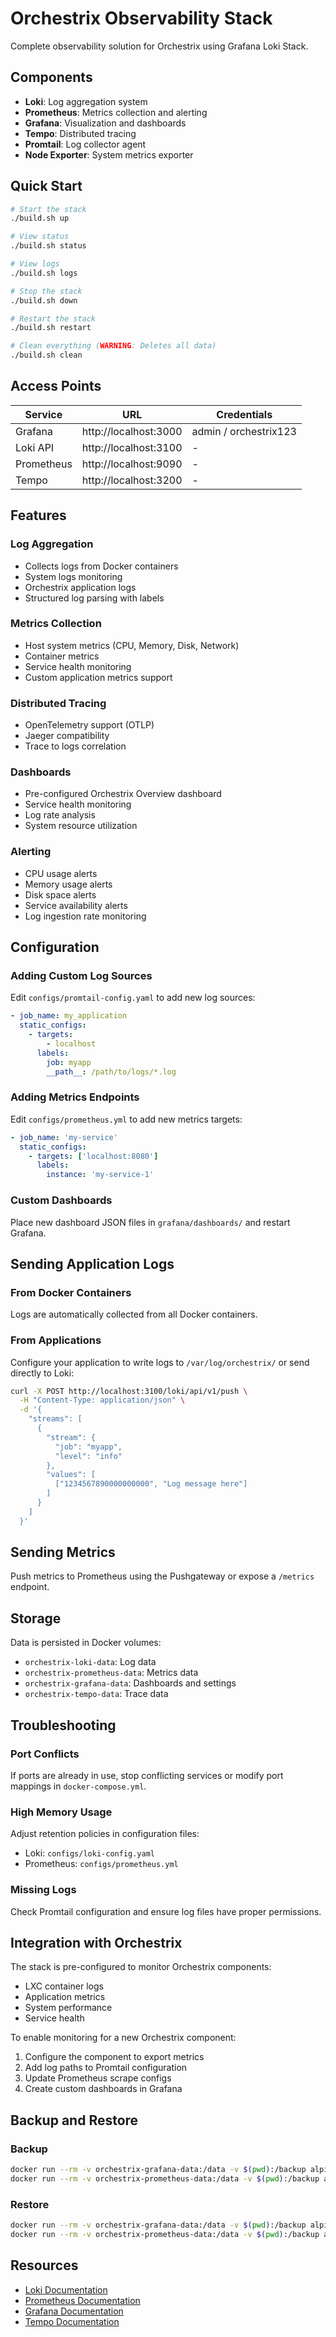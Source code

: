 # Orchestrix Observability Stack

Complete observability solution for Orchestrix using Grafana Loki Stack.

## Components

- **Loki**: Log aggregation system
- **Prometheus**: Metrics collection and alerting
- **Grafana**: Visualization and dashboards
- **Tempo**: Distributed tracing
- **Promtail**: Log collector agent
- **Node Exporter**: System metrics exporter

## Quick Start

```bash
# Start the stack
./build.sh up

# View status
./build.sh status

# View logs
./build.sh logs

# Stop the stack
./build.sh down

# Restart the stack
./build.sh restart

# Clean everything (WARNING: Deletes all data)
./build.sh clean
```

## Access Points

| Service | URL | Credentials |
|---------|-----|-------------|
| Grafana | http://localhost:3000 | admin / orchestrix123 |
| Loki API | http://localhost:3100 | - |
| Prometheus | http://localhost:9090 | - |
| Tempo | http://localhost:3200 | - |

## Features

### Log Aggregation
- Collects logs from Docker containers
- System logs monitoring
- Orchestrix application logs
- Structured log parsing with labels

### Metrics Collection
- Host system metrics (CPU, Memory, Disk, Network)
- Container metrics
- Service health monitoring
- Custom application metrics support

### Distributed Tracing
- OpenTelemetry support (OTLP)
- Jaeger compatibility
- Trace to logs correlation

### Dashboards
- Pre-configured Orchestrix Overview dashboard
- Service health monitoring
- Log rate analysis
- System resource utilization

### Alerting
- CPU usage alerts
- Memory usage alerts
- Disk space alerts
- Service availability alerts
- Log ingestion rate monitoring

## Configuration

### Adding Custom Log Sources

Edit `configs/promtail-config.yaml` to add new log sources:

```yaml
- job_name: my_application
  static_configs:
    - targets:
        - localhost
      labels:
        job: myapp
        __path__: /path/to/logs/*.log
```

### Adding Metrics Endpoints

Edit `configs/prometheus.yml` to add new metrics targets:

```yaml
- job_name: 'my-service'
  static_configs:
    - targets: ['localhost:8080']
      labels:
        instance: 'my-service-1'
```

### Custom Dashboards

Place new dashboard JSON files in `grafana/dashboards/` and restart Grafana.

## Sending Application Logs

### From Docker Containers
Logs are automatically collected from all Docker containers.

### From Applications
Configure your application to write logs to `/var/log/orchestrix/` or send directly to Loki:

```bash
curl -X POST http://localhost:3100/loki/api/v1/push \
  -H "Content-Type: application/json" \
  -d '{
    "streams": [
      {
        "stream": {
          "job": "myapp",
          "level": "info"
        },
        "values": [
          ["1234567890000000000", "Log message here"]
        ]
      }
    ]
  }'
```

## Sending Metrics

Push metrics to Prometheus using the Pushgateway or expose a `/metrics` endpoint.

## Storage

Data is persisted in Docker volumes:
- `orchestrix-loki-data`: Log data
- `orchestrix-prometheus-data`: Metrics data
- `orchestrix-grafana-data`: Dashboards and settings
- `orchestrix-tempo-data`: Trace data

## Troubleshooting

### Port Conflicts
If ports are already in use, stop conflicting services or modify port mappings in `docker-compose.yml`.

### High Memory Usage
Adjust retention policies in configuration files:
- Loki: `configs/loki-config.yaml`
- Prometheus: `configs/prometheus.yml`

### Missing Logs
Check Promtail configuration and ensure log files have proper permissions.

## Integration with Orchestrix

The stack is pre-configured to monitor Orchestrix components:
- LXC container logs
- Application metrics
- System performance
- Service health

To enable monitoring for a new Orchestrix component:
1. Configure the component to export metrics
2. Add log paths to Promtail configuration
3. Update Prometheus scrape configs
4. Create custom dashboards in Grafana

## Backup and Restore

### Backup
```bash
docker run --rm -v orchestrix-grafana-data:/data -v $(pwd):/backup alpine tar czf /backup/grafana-backup.tar.gz -C /data .
docker run --rm -v orchestrix-prometheus-data:/data -v $(pwd):/backup alpine tar czf /backup/prometheus-backup.tar.gz -C /data .
```

### Restore
```bash
docker run --rm -v orchestrix-grafana-data:/data -v $(pwd):/backup alpine tar xzf /backup/grafana-backup.tar.gz -C /data
docker run --rm -v orchestrix-prometheus-data:/data -v $(pwd):/backup alpine tar xzf /backup/prometheus-backup.tar.gz -C /data
```

## Resources

- [Loki Documentation](https://grafana.com/docs/loki/latest/)
- [Prometheus Documentation](https://prometheus.io/docs/)
- [Grafana Documentation](https://grafana.com/docs/grafana/latest/)
- [Tempo Documentation](https://grafana.com/docs/tempo/latest/)